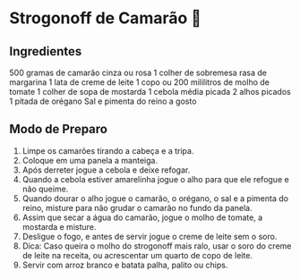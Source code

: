 # Strogonoff de Camarão :shrimp:

## Ingredientes
500 gramas de camarão cinza ou rosa
1 colher de sobremesa rasa de margarina
1 lata de creme de leite
1 copo ou 200 mililitros de molho de tomate
1 colher de sopa de mostarda
1 cebola média picada
2 alhos picados
1 pitada de orégano
Sal e pimenta do reino a gosto

## Modo de Preparo
1. Limpe os camarões tirando a cabeça e a tripa.
2. Coloque em uma panela a manteiga.
3. Após derreter jogue a cebola e deixe refogar.
4. Quando a cebola estiver amarelinha jogue o alho para que ele refogue e não queime.
5. Quando dourar o alho jogue o camarão, o orégano, o sal e a pimenta do reino, misture para não grudar o camarão no fundo da panela.
6. Assim que secar a água do camarão, jogue o molho de tomate, a mostarda e misture.
7. Desligue o fogo, e antes de servir jogue o creme de leite sem o soro.
8. Dica: Caso queira o molho do strogonoff mais ralo, usar o soro do creme de leite na receita, ou acrescentar um quarto de copo de leite.
9. Servir com arroz branco e batata palha, palito ou chips.
